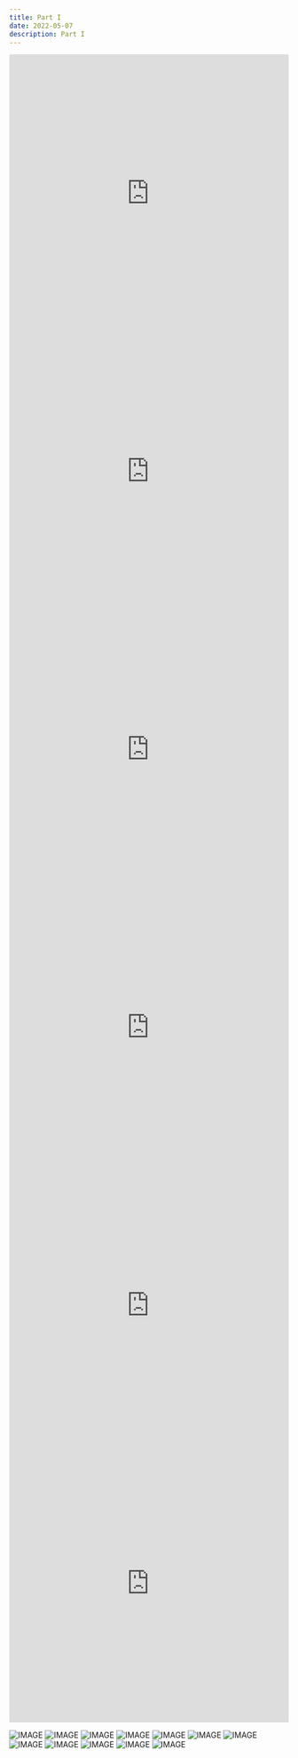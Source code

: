 ```yaml
---
title: Part I
date: 2022-05-07
description: Part I
---
```


<iframe
    src="https://rawcdn.githack.com/AidenSaltyFish/ProjectNotCool/678ae15f6bef1110c14b703e867ca87dab55c8c6/static/part_1/part_1_cigarettes_perday_smokers.html"
    sandbox="allow-same-origin allow-scripts"
    width="100%"
    height="500"
    scrolling="no"
    seamless="seamless"
    frameborder="0">
</iframe>

<iframe
    src="https://rawcdn.githack.com/AidenSaltyFish/ProjectNotCool/678ae15f6bef1110c14b703e867ca87dab55c8c6/static/part_1/part_1_cigarettes_perday_smokers.html"
    sandbox="allow-same-origin allow-scripts"
    width="100%"
    height="500"
    scrolling="no"
    seamless="seamless"
    frameborder="0">
</iframe>

<iframe
    src="https://rawcdn.githack.com/AidenSaltyFish/ProjectNotCool/678ae15f6bef1110c14b703e867ca87dab55c8c6/static/part_1/part_1_demographic.html"
    sandbox="allow-same-origin allow-scripts"
    width="100%"
    height="500"
    scrolling="no"
    seamless="seamless"
    frameborder="0">
</iframe>

<iframe
    src="https://rawcdn.githack.com/AidenSaltyFish/ProjectNotCool/678ae15f6bef1110c14b703e867ca87dab55c8c6/static/part_1/part_1_pct_smokers.html"
    sandbox="allow-same-origin allow-scripts"
    width="100%"
    height="500"
    scrolling="no"
    seamless="seamless"
    frameborder="0">
</iframe>

<iframe
    src="https://rawcdn.githack.com/AidenSaltyFish/ProjectNotCool/678ae15f6bef1110c14b703e867ca87dab55c8c6/static/part_1/part_1_year_heavy_smokers.html"
    sandbox="allow-same-origin allow-scripts"
    width="100%"
    height="500"
    scrolling="no"
    seamless="seamless"
    frameborder="0">
</iframe>

<iframe
    src="https://rawcdn.githack.com/AidenSaltyFish/ProjectNotCool/678ae15f6bef1110c14b703e867ca87dab55c8c6/static/part_1/part_1_year_smoking_percentage.html"
    sandbox="allow-same-origin allow-scripts"
    width="100%"
    height="500"
    scrolling="no"
    seamless="seamless"
    frameborder="0">
</iframe>

![IMAGE](/part_1/part_1_1.svg/)
![IMAGE](/part_1/part_1_2.svg/)
![IMAGE](/part_1/part_1_3.svg/)
![IMAGE](/part_1/part_1_4.svg/)
![IMAGE](/part_1/part_1_5_race_year.svg/)
![IMAGE](/part_1/part_1_6_grade.svg/)
![IMAGE](/part_1/part_1_7_grade_age.svg/)
![IMAGE](/part_1/part_1_10_1_days_smoke_pct.svg/)
![IMAGE](/part_1/part_1_11_1_per_day_pct.svg/)
![IMAGE](/part_1/part_1_12_smoke_age_distr.svg/)
![IMAGE](/part_1/part_1_13_time_smokers.svg/)
![IMAGE](/part_1/part_1_14_heavy_smoker.svg/)


